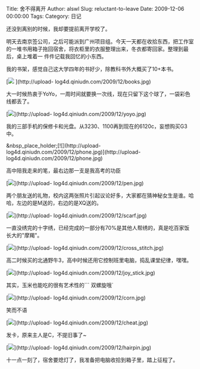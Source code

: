 Title: 舍不得离开
Author: alswl
Slug: reluctant-to-leave
Date: 2009-12-06 00:00:00
Tags: 
Category: 日记

还没到离别的时候，我却要提前离开学校了。

明天去南京签公司，之后可能派到广州项目组。今天一天都在收拾东西，把工作室的一堆书用箱子拖回宿舍，将衣柜里的衣服整理出来，冬衣都寄回家。整理到最后，桌上堆着一
件件记载我回忆的小东西。

我的书架，感觉自己这大学四年的书好少，除教科书外大概买了10+本书。

[![](http://upload-log4d.qiniudn.com/2009/12/books.jpg) ](http://upload-
log4d.qiniudn.com/2009/12/books.jpg)

大一时候热衷于YoYo，一周时间就要换一次线，现在只留下这个球了，一袋彩色线都丢了。

[![](http://upload-log4d.qiniudn.com/2009/12/yoyo.jpg)](http://upload-
log4d.qiniudn.com/2009/12/yoyo.jpg)

我的三部手机的保修卡和光盘。从3230、1100再到现在的6120c，妄想购买G3中。

&nbsp_place_holder;[![](http://upload-
log4d.qiniudn.com/2009/12/phone.jpg)](http://upload-
log4d.qiniudn.com/2009/12/phone.jpg)

高中陪我走来的笔，最右边那一支是我高考的功臣

[![](http://upload-log4d.qiniudn.com/2009/12/pen.jpg)](http://upload-
log4d.qiniudn.com/2009/12/pen.jpg)

两个朋友送的礼物，校内这两张照片引起议论好多，大家都在猜神秘女生是谁。哈哈，左边的是M送的，右边的是XQ送的。

[![](http://upload-log4d.qiniudn.com/2009/12/scarf.jpg)](http://upload-
log4d.qiniudn.com/2009/12/scarf.jpg)

一直没绣完的十字绣，已经完成的一部分有70%是其他人帮绣的，真是吃百家饭长大的"摩羯"。

[![](http://upload-log4d.qiniudn.com/2009/12/cross_stitch.jpg)](http://upload-
log4d.qiniudn.com/2009/12/cross_stitch.jpg)

高二时候买的北通野牛3，高中时候还用它控制班里电脑，捣乱课堂纪律，嘿嘿。

[![](http://upload-log4d.qiniudn.com/2009/12/joy_stick.jpg)](http://upload-
log4d.qiniudn.com/2009/12/joy_stick.jpg)

其实，玉米也能吃的很有艺术性的``` 双螺旋哦`

[![](http://upload-log4d.qiniudn.com/2009/12/corn.jpg)](http://upload-
log4d.qiniudn.com/2009/12/corn.jpg)

笑而不语

[![](http://upload-log4d.qiniudn.com/2009/12/cheat.jpg)](http://upload-
log4d.qiniudn.com/2009/12/cheat.jpg)

发卡，原来主人是C，不提旧事了~

[![](http://upload-log4d.qiniudn.com/2009/12/hairpin.jpg)](http://upload-
log4d.qiniudn.com/2009/12/hairpin.jpg)

十一点一刻了，宿舍要熄灯了，我准备把电脑收拾到箱子里，踏上征程了。

